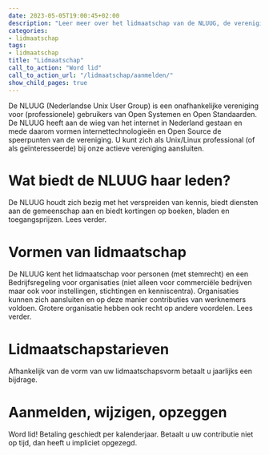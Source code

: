 ```yaml
---
date: 2023-05-05T19:00:45+02:00
description: "Leer meer over het lidmaatschap van de NLUUG, de vereniging van professionele gebruikers van open systemen en open standaarden"
categories:
- lidmaatschap
tags:
- lidmaatschap
title: "Lidmaatschap"
call_to_action: "Word lid"
call_to_action_url: "/lidmaatschap/aanmelden/"
show_child_pages: true
---
```


De NLUUG (Nederlandse Unix User Group) is een onafhankelijke vereniging voor (professionele) gebruikers van Open Systemen en Open Standaarden. De NLUUG heeft aan de wieg van het internet in Nederland gestaan en mede daarom vormen internettechnologieën en Open Source de speerpunten van de vereniging. U kunt zich als Unix/Linux professional (of als geïnteresseerde) bij onze actieve vereniging aansluiten.

# Wat biedt de NLUUG haar leden?
De NLUUG houdt zich bezig met het verspreiden van kennis, biedt diensten aan de gemeenschap aan en biedt kortingen op boeken, bladen en toegangsprijzen. Lees verder.

# Vormen van lidmaatschap
De NLUUG kent het lidmaatschap voor personen (met stemrecht) en een Bedrijfsregeling voor organisaties (niet alleen voor commerciële bedrijven maar ook voor instellingen, stichtingen en kenniscentra). Organisaties kunnen zich aansluiten en op deze manier contributies van werknemers voldoen. Grotere organisatie hebben ook recht op andere voordelen. Lees verder.

# Lidmaatschapstarieven
Afhankelijk van de vorm van uw lidmaatschapsvorm betaalt u jaarlijks een bijdrage.

# Aanmelden, wijzigen, opzeggen
Word lid! Betaling geschiedt per kalenderjaar. Betaalt u uw contributie niet op tijd, dan heeft u impliciet opgezegd.
